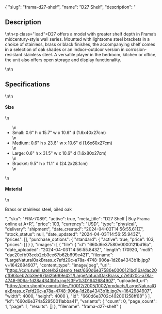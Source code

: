 {
  "slug": "frama-d27-shelf",
  "name": "D27 Shelf",
  "description": "<h2>Description</h2>\n<!-- split -->\n<p class=\"lead\">D27 offers a model with greater shelf depth in Frama’s midcentury-style wall series. Mounted with lightsome steel brackets in a choice of stainless, brass or black finishes, the accompanying shelf comes in a selection of oak shades or an indoor-outdoor version in corrosion-resistant stainless steel. A versatile player in the bedroom, kitchen or office, the unit also offers open storage and display functionality. </p>\n<!-- split -->\n<h2>Specifications</h2>\n<!-- split -->\n<h4>Size</h4>\n<ul>\n<li>Small: 0.6\" h x 15.7\" w x 10.6\" d (1.6x40x27cm)</li>\n<li>Medium: 0.6\" h x 23.6\" w x 10.6\" d (1.6x60x27cm)</li>\n<li>Large: 0.6\" h x 31.5\" w x 10.6\" d (1.6x80x27cm)</li>\n<li>Bracket: 9.5\" h x 11.1\" d (24.2x28.1cm)</li>\n</ul>\n<h4>Material</h4>\n<p>Brass or stainless steel, oiled oak</p>",
  "sku": "FRA-7089",
  "active": true,
  "meta_title": "D27 Shelf  | Buy Frama online at A+R",
  "price": 103,
  "currency": "USD",
  "type": "physical",
  "delivery": "shipment",
  "date_created": "2024-04-03T14:56:55.611Z",
  "stock_status": null,
  "date_updated": "2024-04-03T14:56:55.943Z",
  "prices": [],
  "purchase_options": {
    "standard": {
      "active": true,
      "price": 103,
      "prices": []
    }
  },
  "images": [
    {
      "file": {
        "id": "660d6e37580e0000121bd16a",
        "date_uploaded": "2024-04-03T14:56:55.843Z",
        "length": 170920,
        "md5": "dac20cfb93ceb2cb3ee67b62b699e421",
        "filename": "LargeNaturalOakBrass_c7efd20c-a78a-4748-906a-1d28a4343b1b.jpg?v=1642684907",
        "content_type": "image/jpeg",
        "url": "https://cdn.swell.store/b2sdemo_test/660d6e37580e0000121bd16a/dac20cfb93ceb2cb3ee67b62b699e421/LargeNaturalOakBrass_c7efd20c-a78a-4748-906a-1d28a4343b1b.jpg%3Fv%3D1642684907",
        "uploaded_url": "https://cdn.shopify.com/s/files/1/0012/2005/1002/products/LargeNaturalOakBrass_c7efd20c-a78a-4748-906a-1d28a4343b1b.jpg?v=1642684907",
        "width": 4000,
        "height": 4000
      },
      "id": "660d6e3702c402001258ff68"
    }
  ],
  "id": "660d6e374a52950011abba41",
  "variants": {
    "count": 0,
    "page_count": 1,
    "page": 1,
    "results": []
  },
  "filename": "frama-d27-shelf"
}